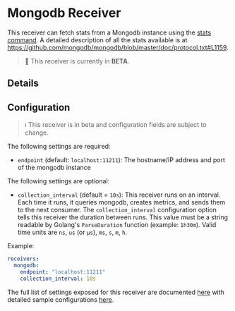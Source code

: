 # Mongodb Receiver

This receiver can fetch stats from a Mongodb instance using the [stats
command](https://github.com/mongodb/mongodb/wiki/Commands#statistics). A
detailed description of all the stats available is at
https://github.com/mongodb/mongodb/blob/master/doc/protocol.txt#L1159.

> :construction: This receiver is currently in **BETA**.

## Details

## Configuration

> :information_source: This receiver is in beta and configuration fields are subject to change.

The following settings are required:

- `endpoint` (default: `localhost:11211`): The hostname/IP address and port of the mongodb instance

The following settings are optional:

- `collection_interval` (default = `10s`): This receiver runs on an interval.
Each time it runs, it queries mongodb, creates metrics, and sends them to the
next consumer. The `collection_interval` configuration option tells this
receiver the duration between runs. This value must be a string readable by
Golang's `ParseDuration` function (example: `1h30m`). Valid time units are
`ns`, `us` (or `µs`), `ms`, `s`, `m`, `h`.

Example:

```yaml
receivers:
  mongodb:
    endpoint: "localhost:11211"
    collection_interval: 10s
```

The full list of settings exposed for this receiver are documented [here](./config.go)
with detailed sample configurations [here](./testdata/config.yaml).
